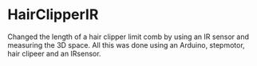 # HairClipperIR
Changed the length of a hair clipper limit comb by using an IR sensor and measuring the 3D space.
All this was done using an Arduino, stepmotor, hair clipeer and an IRsensor.
